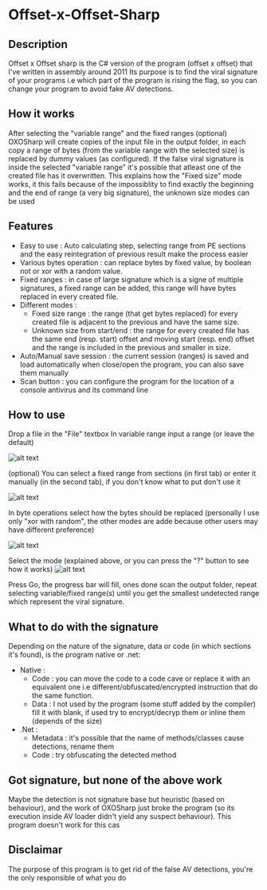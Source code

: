 # Offset-x-Offset-Sharp

## Description 
Offset x Offset sharp is the C# version of the program (offset x offset) that I've written in assembly around 2011 
Its purpose is to find the viral signature of your programs i.e which part of the program is rising the flag, so you can change your program to avoid fake AV detections.

## How it works
After selecting the "variable range" and the fixed ranges (optional) OXOSharp will create copies of the input file in the output folder, in each copy a range of bytes (from the variable range with the selected size) is replaced by dummy values (as configured).
If the false viral signature is inside the selected "variable range" it's possible that atleast one of the created file has it overwritten.
This explains how the "Fixed size" mode works, it this fails because of the impossiblity to find exactly the beginning and the end of range (a very big signature), the unknown size modes can be used

## Features 
* Easy to use : Auto calculating step, selecting range from PE sections and the easy reintegration of previous result make the process easier
* Various bytes operation : can replace bytes by fixed value, by boolean not or xor with a random value.
* Fixed ranges : in case of large signature which is a signe of multiple signatures, a fixed range can be added, this range will have bytes replaced in every created file.
* Different modes :
    * Fixed size range : the range (that get bytes replaced) for every created file is adjacent to the previous and have the same size.
    * Unknown size from start/end : the range for every created file has the same end (resp. start) offset and moving start (resp. end) offset and the range is included in the previous and smaller in size.
* Auto/Manual save session : the current session (ranges) is saved and load automatically when close/open the program, you can also save them manually 
* Scan button : you can configure the program for the location of a console antivirus and its command line

## How to use
Drop a file in the "File" textbox
In variable range input a range (or leave the default)

![alt text](https://raw.githubusercontent.com/cobrce/Offset-x-Offset-Sharp/master/screenshots/1_variable_range_.png)

(optional) You can select a fixed range from sections (in first tab) or enter it manually (in the second tab), if you don't know what to put don't use it

![alt text](https://raw.githubusercontent.com/cobrce/Offset-x-Offset-Sharp/master/screenshots/2_fixed_ranges.png)

In byte operations select how the bytes should be replaced (personally I use only "xor with random", the other modes are adde because other users may have different preference)

![alt text](https://raw.githubusercontent.com/cobrce/Offset-x-Offset-Sharp/master/screenshots/3_bytes_operation.png)

Select the mode (explained above, or you can press the "?" button to see how it works)
![alt text](https://raw.githubusercontent.com/cobrce/Offset-x-Offset-Sharp/master/screenshots/4_mode.png)

Press Go, the progress bar will fill, ones done scan the output folder, repeat selecting variable/fixed range(s) until you get the smallest undetected range which represent the viral signature.

## What to do with the signature
Depending on the nature of the signature, data or code (in which sections it's found), is the program native or .net:
* Native :
  * Code : you can move the code to a code cave or replace it with an equivalent one i.e different/obfuscated/encrypted instruction that do the same function.
  * Data : I not used by the program (some stuff added by the compiler) fill it with blank, if used try to encrypt/decryp them or inline them (depends of the size)
* .Net :
  * Metadata : it's possible that the name of methods/classes cause detections, rename them
  * Code : try obfuscating the detected method

## Got signature, but none of the above work
Maybe the detection is not signature base but heuristic (based on behaviour), and the work of OXOSharp just broke the program (so its execution inside AV loader didn't yield any suspect behaviour).
This program doesn't work for this cas

## Disclaimar
The purpose of this program is to get rid of the false AV detections, you're the only responsible of what you do
